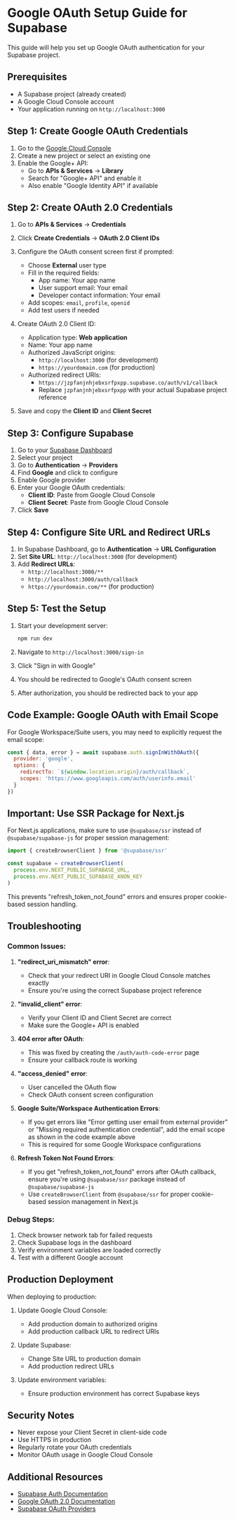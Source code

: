 # Google OAuth Setup Guide for Supabase

This guide will help you set up Google OAuth authentication for your Supabase project.

## Prerequisites

- A Supabase project (already created)
- A Google Cloud Console account
- Your application running on `http://localhost:3000`

## Step 1: Create Google OAuth Credentials

1. Go to the [Google Cloud Console](https://console.cloud.google.com/)
2. Create a new project or select an existing one
3. Enable the Google+ API:
   - Go to **APIs & Services** → **Library**
   - Search for "Google+ API" and enable it
   - Also enable "Google Identity API" if available

## Step 2: Create OAuth 2.0 Credentials

1. Go to **APIs & Services** → **Credentials**
2. Click **Create Credentials** → **OAuth 2.0 Client IDs**
3. Configure the OAuth consent screen first if prompted:
   - Choose **External** user type
   - Fill in the required fields:
     - App name: Your app name
     - User support email: Your email
     - Developer contact information: Your email
   - Add scopes: `email`, `profile`, `openid`
   - Add test users if needed

4. Create OAuth 2.0 Client ID:
   - Application type: **Web application**
   - Name: Your app name
   - Authorized JavaScript origins:
     - `http://localhost:3000` (for development)
     - `https://yourdomain.com` (for production)
   - Authorized redirect URIs:
     - `https://jzpfanjnhjebxsrfpxpp.supabase.co/auth/v1/callback`
     - Replace `jzpfanjnhjebxsrfpxpp` with your actual Supabase project reference

5. Save and copy the **Client ID** and **Client Secret**

## Step 3: Configure Supabase

1. Go to your [Supabase Dashboard](https://supabase.com/dashboard)
2. Select your project
3. Go to **Authentication** → **Providers**
4. Find **Google** and click to configure
5. Enable Google provider
6. Enter your Google OAuth credentials:
   - **Client ID**: Paste from Google Cloud Console
   - **Client Secret**: Paste from Google Cloud Console
7. Click **Save**

## Step 4: Configure Site URL and Redirect URLs

1. In Supabase Dashboard, go to **Authentication** → **URL Configuration**
2. Set **Site URL**: `http://localhost:3000` (for development)
3. Add **Redirect URLs**:
   - `http://localhost:3000/**`
   - `http://localhost:3000/auth/callback`
   - `https://yourdomain.com/**` (for production)

## Step 5: Test the Setup

1. Start your development server:
   ```bash
   npm run dev
   ```

2. Navigate to `http://localhost:3000/sign-in`
3. Click "Sign in with Google"
4. You should be redirected to Google's OAuth consent screen
5. After authorization, you should be redirected back to your app

## Code Example: Google OAuth with Email Scope

For Google Workspace/Suite users, you may need to explicitly request the email scope:

```javascript
const { data, error } = await supabase.auth.signInWithOAuth({
  provider: 'google',
  options: {
    redirectTo: `${window.location.origin}/auth/callback`,
    scopes: 'https://www.googleapis.com/auth/userinfo.email'
  }
})
```

## Important: Use SSR Package for Next.js

For Next.js applications, make sure to use `@supabase/ssr` instead of `@supabase/supabase-js` for proper session management:

```javascript
import { createBrowserClient } from '@supabase/ssr'

const supabase = createBrowserClient(
  process.env.NEXT_PUBLIC_SUPABASE_URL,
  process.env.NEXT_PUBLIC_SUPABASE_ANON_KEY
)
```

This prevents "refresh_token_not_found" errors and ensures proper cookie-based session handling.

## Troubleshooting

### Common Issues:

1. **"redirect_uri_mismatch" error**:
   - Check that your redirect URI in Google Cloud Console matches exactly
   - Ensure you're using the correct Supabase project reference

2. **"invalid_client" error**:
   - Verify your Client ID and Client Secret are correct
   - Make sure the Google+ API is enabled

3. **404 error after OAuth**:
   - This was fixed by creating the `/auth/auth-code-error` page
   - Ensure your callback route is working

4. **"access_denied" error**:
   - User cancelled the OAuth flow
   - Check OAuth consent screen configuration

5. **Google Suite/Workspace Authentication Errors**:
   - If you get errors like "Error getting user email from external provider" or "Missing required authentication credential", add the email scope as shown in the code example above
   - This is required for some Google Workspace configurations

6. **Refresh Token Not Found Errors**:
   - If you get "refresh_token_not_found" errors after OAuth callback, ensure you're using `@supabase/ssr` package instead of `@supabase/supabase-js`
   - Use `createBrowserClient` from `@supabase/ssr` for proper cookie-based session management in Next.js

### Debug Steps:

1. Check browser network tab for failed requests
2. Check Supabase logs in the dashboard
3. Verify environment variables are loaded correctly
4. Test with a different Google account

## Production Deployment

When deploying to production:

1. Update Google Cloud Console:
   - Add production domain to authorized origins
   - Add production callback URL to redirect URIs

2. Update Supabase:
   - Change Site URL to production domain
   - Add production redirect URLs

3. Update environment variables:
   - Ensure production environment has correct Supabase keys

## Security Notes

- Never expose your Client Secret in client-side code
- Use HTTPS in production
- Regularly rotate your OAuth credentials
- Monitor OAuth usage in Google Cloud Console

## Additional Resources

- [Supabase Auth Documentation](https://supabase.com/docs/guides/auth)
- [Google OAuth 2.0 Documentation](https://developers.google.com/identity/protocols/oauth2)
- [Supabase OAuth Providers](https://supabase.com/docs/guides/auth/social-login)
